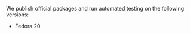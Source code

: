 We publish official packages and run automated testing on the following versions:

* Fedora 20

<!-- When updating these, also edit guides/puppetlabs_package_repositories.markdown and add/delete the repo packages as needed. -->
